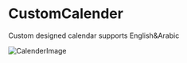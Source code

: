 # CustomCalender
Custom designed calendar supports English&Arabic

![CalenderImage](https://j.gifs.com/K1vN6Y.gif)

